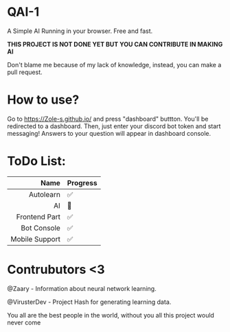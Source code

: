 # QAI-1
A Simple AI Running in your browser. Free and fast.

**THIS PROJECT IS NOT DONE YET BUT YOU CAN CONTRIBUTE IN MAKING AI**

Don't blame me because of my lack of knowledge, instead, you can make a pull request.

# How to use?

Go to https://Zole-s.github.io/ and press "dashboard" buttton.
You'll be redirected to a dashboard.
Then, just enter your discord bot token and start messaging! Answers to your question will appear in dashboard console.

# ToDo List:

| Name | Progress  |
|-----:|-----------|
|     Autolearn | ✅|
|     AI | 🔴    |
|     Frontend Part | ✅       |
|     Bot Console | ✅ |
|     Mobile Support| ✅ |


# Contrubutors <3

@Zaary - Information about neural network learning.

@VirusterDev - Project Hash for generating learning data.

You all are the best people in the world, without you all this project would never come

